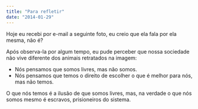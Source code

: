 ```yaml
---
title: "Para refletir"
date: "2014-01-29"
---
```


Hoje eu recebi por e-mail a seguinte foto, eu creio que ela fala por ela mesma, não é?

Após observa-la por algum tempo, eu pude perceber que nossa sociedade não vive diferente dos animais retratados na
imagem:

- Nós pensamos que somos livres, mas não somos.
- Nós pensamos que temos o direito de escolher o que é melhor para nós, mas não temos.

O que nós temos é a ilusão de que somos livres, mas, na verdade o que nós somos mesmo é escravos, prisioneiros do
sistema.
